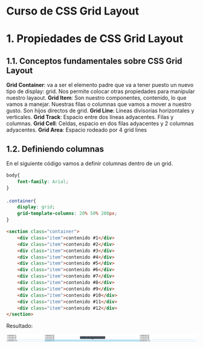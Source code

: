 # Curso de CSS Grid Layout

# 1. Propiedades de CSS Grid Layout

## 1.1. Conceptos fundamentales sobre CSS Grid Layout

**Grid Container**: va a ser el elemento padre que va a tener puesto un nuevo tipo de display: grid. Nos permite colocar otras propiedades para manipular nuestro layaout.
**Grid Item**: Son nuestro componentes, contenido, lo que vamos a manejar. Nuestras filas o columnas que vamos a mover a nuestro gusto. Son hijos directos de grid.
**Grid Line**: Lineas divisorias horizontales y verticales.
**Grid Track**: Espacio entre dos líneas adyacentes. Filas y columnas.
**Grid Cell**: Celdas, espacio en dos filas adyacentes y 2 columnas adyacentes.
**Grid Area**: Espacio rodeado por 4 grid lines

## 1.2. Definiendo columnas
En el siguiente código vamos a definir columnas dentro de un grid.

```css
body{
    font-family: Arial;
}

.container{
    display: grid;
    grid-template-columns: 20% 50% 200px;
}
```

```html
<section class="container">
    <div class="item">contenido #1</div>
    <div class="item">contenido #2</div>
    <div class="item">contenido #3</div>
    <div class="item">contenido #4</div>
    <div class="item">contenido #5</div>
    <div class="item">contenido #6</div>
    <div class="item">contenido #7</div>
    <div class="item">contenido #8</div>
    <div class="item">contenido #9</div>
    <div class="item">contenido #10</div>
    <div class="item">contenido #11</div>
    <div class="item">contenido #12</div>
</section>
```

Resultado:

![definiendo-columnas](assets/definiendo-columnas.png)